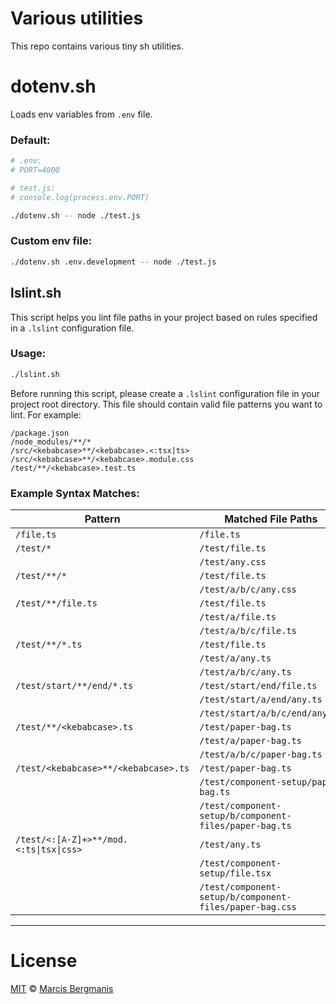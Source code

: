 # Various utilities
This repo contains various tiny sh utilities.

# dotenv.sh
Loads env variables from `.env` file.

### Default:
```sh
# .env:
# PORT=4000

# test.js:
# console.log(process.env.PORT)

./dotenv.sh -- node ./test.js
```

### Custom env file:
```sh
./dotenv.sh .env.development -- node ./test.js
```

## lslint.sh

This script helps you lint file paths in your project based on rules specified in a `.lslint` configuration file.

### Usage:
```sh
./lslint.sh
```

Before running this script, please create a `.lslint` configuration file in your project root directory. This file should contain valid file patterns you want to lint. For example:

```plaintext
/package.json
/node_modules/**/*
/src/<kebabcase>**/<kebabcase>.<:tsx|ts>
/src/<kebabcase>**/<kebabcase>.module.css
/test/**/<kebabcase>.test.ts
```

### Example Syntax Matches:

| Pattern                     | Matched File Paths                                        |
|-----------------------------|---------------------------------------------------------|
| `/file.ts`                  | `/file.ts`                                              |
| `/test/*`                   | `/test/file.ts` |
|                             | `/test/any.css` |
| `/test/**/*`                | `/test/file.ts` |
|                             | `/test/a/b/c/any.css`                    |
| `/test/**/file.ts`          | `/test/file.ts` |
|                             | `/test/a/file.ts` |
|                             | `/test/a/b/c/file.ts`   |
| `/test/**/*.ts`             | `/test/file.ts` |
|                             | `/test/a/any.ts` |
|                             | `/test/a/b/c/any.ts`    |
| `/test/start/**/end/*.ts`   | `/test/start/end/file.ts` |
|                             | `/test/start/a/end/any.ts` |
|                             | `/test/start/a/b/c/end/any.ts` |
| `/test/**/<kebabcase>.ts`   | `/test/paper-bag.ts` |
|                             | `/test/a/paper-bag.ts` |
|                             | `/test/a/b/c/paper-bag.ts` |
| `/test/<kebabcase>**/<kebabcase>.ts` | `/test/paper-bag.ts` |
|                             | `/test/component-setup/paper-bag.ts` |
|                             | `/test/component-setup/b/component-files/paper-bag.ts` |
| `/test/<:[A-Z]+>**/mod.<:ts\|tsx\|css>` | `/test/any.ts` |
|                             | `/test/component-setup/file.tsx` |
|                             | `/test/component-setup/b/component-files/paper-bag.css` |

---

# License
[MIT](LICENCE) &copy; [Marcis Bergmanis](https://twitter.com/marcisbee)
